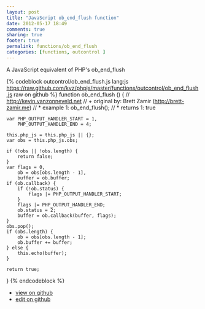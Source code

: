 ```yaml
---
layout: post
title: "JavaScript ob_end_flush function"
date: 2012-05-17 18:49
comments: true
sharing: true
footer: true
permalink: functions/ob_end_flush
categories: [functions, outcontrol ]
---
```

A JavaScript equivalent of PHP's ob_end_flush
<!-- more -->
{% codeblock outcontrol/ob_end_flush.js lang:js https://raw.github.com/kvz/phpjs/master/functions/outcontrol/ob_end_flush.js raw on github %}
function ob_end_flush () {
    // http://kevin.vanzonneveld.net
    // +   original by: Brett Zamir (http://brett-zamir.me)
    // *     example 1: ob_end_flush();
    // *     returns 1: true

    var PHP_OUTPUT_HANDLER_START = 1,
        PHP_OUTPUT_HANDLER_END = 4;

    this.php_js = this.php_js || {};
    var obs = this.php_js.obs;

    if (!obs || !obs.length) {
        return false;
    }
    var flags = 0,
        ob = obs[obs.length - 1],
        buffer = ob.buffer;
    if (ob.callback) {
        if (!ob.status) {
            flags |= PHP_OUTPUT_HANDLER_START;
        }
        flags |= PHP_OUTPUT_HANDLER_END;
        ob.status = 2;
        buffer = ob.callback(buffer, flags);
    }
    obs.pop();
    if (obs.length) {
        ob = obs[obs.length - 1];
        ob.buffer += buffer;
    } else {
        this.echo(buffer);
    }

    return true;
}
{% endcodeblock %}
<ul>
 <li><a href="https://github.com/kvz/phpjs/blob/master/functions/outcontrol/ob_end_flush.js">view on github</a></li>
 <li><a href="https://github.com/kvz/phpjs/edit/master/functions/outcontrol/ob_end_flush.js">edit on github</a></li>
</ul>
